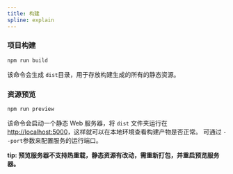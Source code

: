 ```yaml
---
title: 构建
spline: explain
---
```


### 项目构建

```bash
npm run build
```

该命令会生成 `dist`目录，用于存放构建生成的所有的静态资源。

### 资源预览

```bash
npm run preview
```

该命令会启动一个静态 Web 服务器，将 `dist` 文件夹运行在<http://localhost:5000>，这样就可以在本地环境查看构建产物是否正常。
可通过 `--port`参数来配置服务的运行端口。

**tip: 预览服务器不支持热重载，静态资源有改动，需重新打包，并重启预览服务器。**
